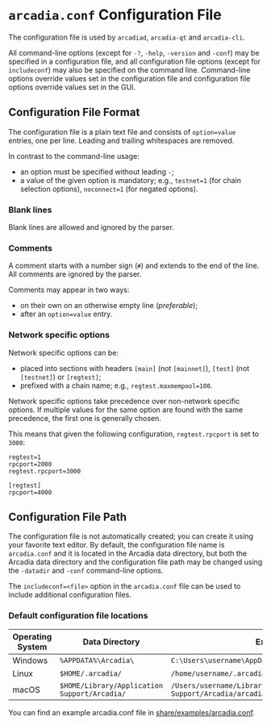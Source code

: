 # `arcadia.conf` Configuration File

The configuration file is used by `arcadiad`, `arcadia-qt` and `arcadia-cli`.

All command-line options (except for `-?`, `-help`, `-version` and `-conf`) may be specified in a configuration file, and all configuration file options (except for `includeconf`) may also be specified on the command line. Command-line options override values set in the configuration file and configuration file options override values set in the GUI.

## Configuration File Format

The configuration file is a plain text file and consists of `option=value` entries, one per line. Leading and trailing whitespaces are removed.

In contrast to the command-line usage:
- an option must be specified without leading `-`;
- a value of the given option is mandatory; e.g., `testnet=1` (for chain selection options), `noconnect=1` (for negated options).

### Blank lines

Blank lines are allowed and ignored by the parser.

### Comments

A comment starts with a number sign (`#`) and extends to the end of the line. All comments are ignored by the parser.

Comments may appear in two ways:
- on their own on an otherwise empty line (_preferable_);
- after an `option=value` entry.

### Network specific options

Network specific options can be:
- placed into sections with headers `[main]` (not `[mainnet]`), `[test]` (not `[testnet]`) or `[regtest]`;
- prefixed with a chain name; e.g., `regtest.maxmempool=100`.

Network specific options take precedence over non-network specific options.
If multiple values for the same option are found with the same precedence, the
first one is generally chosen.

This means that given the following configuration, `regtest.rpcport` is set to `3000`:

```
regtest=1
rpcport=2000
regtest.rpcport=3000

[regtest]
rpcport=4000
```

## Configuration File Path

The configuration file is not automatically created; you can create it using your favorite text editor. By default, the configuration file name is `arcadia.conf` and it is located in the Arcadia data directory, but both the Arcadia data directory and the configuration file path may be changed using the `-datadir` and `-conf` command-line options.

The `includeconf=<file>` option in the `arcadia.conf` file can be used to include additional configuration files.

### Default configuration file locations

Operating System | Data Directory | Example Path
-- | -- | --
Windows | `%APPDATA%\Arcadia\` | `C:\Users\username\AppData\Roaming\Arcadia\arcadia.conf`
Linux | `$HOME/.arcadia/` | `/home/username/.arcadia/arcadia.conf`
macOS | `$HOME/Library/Application Support/Arcadia/` | `/Users/username/Library/Application Support/Arcadia/arcadia.conf`

You can find an example arcadia.conf file in [share/examples/arcadia.conf](../share/examples/arcadia.conf).
